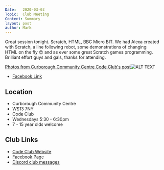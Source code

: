 ```yaml
---
Date:   2020-03-03
Topic:  Club Meeting
Content: Summary
layout: post
author: Mark
---
```

Great session tonight. Scratch, HTML, BBC Micro BIT. We had Alexa created with Scratch, a line following robot, some demonstrations of changing HTML on the fly 😉 and as ever some great Scratch games programming. Brilliant effort guys and gals, thanks for attending.

[Photos from Curborough Community Centre Code Club's post](https://www.facebook.com/1481985248595237/posts/2603898853070532/)![ALT TEXT](https://scontent.fbhx6-1.fna.fbcdn.net/v/t1.6435-9/88237727_2603892453071172_8057173770428743680_n.jpg?_nc_cat=103&ccb=1-7&_nc_sid=dd63ad&_nc_ohc=NPuRLbSIVQkAX9ek992&_nc_ht=scontent.fbhx6-1.fna&edm=AKK4YLsEAAAA&oh=00_AfD5e8DLEmjWL8oqKxjt_vanlgRfZ7tjiHzLINAo7AWvwg&oe=654E112E)

* [Facebook Link](https://www.facebook.com/1481985248595237/posts/2603898853070532/)

## Location

* Curborough Community Centre
* WS13 7NY
* Code Club
* Wednesdays 5:30 - 6:30pm
* 7 - 15 year olds welcome

## Club Links

* [Code Club Website](https://lichfield-code-club.github.io/)
* [Facebook Page](https://www.facebook.com/LichfieldCoders)
* [Discord club messages](https://discord.gg/szz6xGK)
